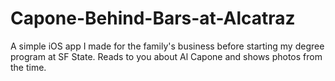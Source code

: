 # Capone-Behind-Bars-at-Alcatraz

A simple iOS app I made for the family's business before starting my degree program at SF State. Reads to you about Al Capone and shows photos from the time.
